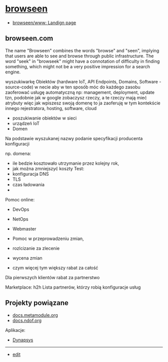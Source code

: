 # [browseen](http://browseen.com/)

+ [browseen/www: Landign page](https://github.com/browseen/www)

## browseen.com

The name "Browseen" combines the words "browse" and "seen", implying that users are able to see and browse through public infrastructure.
The word "seek" in "browseek" might have a connotation of difficulty in finding something, which might not be a very positive impression for a search engine. 

wyszukiwarkę Obiektów (hardware IoT, API Endpoints, Domains, Software - source-code) w necie 
aby w ten sposób móc do każdego zasobu zaoferować usługę automatyczną
np: management, deployment, update
tzn, podobnie jak w google zobaczysz rzeczy, a te rzeczy mają mieć atrybuty
więc jak wpiszesz swoją domenę
to ja zaoferuję w  tym kontekście innego rejestratora, hosting, software, cloud

+ poszukiwanie obiektów w sieci
+ urządzeń IoT
+ Domen

Na podstawie wyszukanej nazwy podanie specyfikacji
producenta
konfiguracji

np. domena:
+ ile bedzie kosztowało utrzymanie przez kolejny rok,
+ jak można zmniejszyć koszty
Test:
+ konfiguracja DNS
+ TLS
+ czas ładowania
+ 


Pomoc online:
+ DevOps
+ NetOps
+ Webmaster

+ Pomoc w przeprowadzeniu zmian,
+ rozlcizanie za zlecenie
+ wycena zmian
+ czym więcej tym większy rabat za całość


Dla pierwszych klientów rabat za partnerstwo


Marketplace: h2h
Lista partnerów, którzy robią konfiguracje usług


## Projekty powiązane 
+ [docs.metamodule.org](https://docs.metamodule.org/)
+ [docs.ndof.org](https://docs.ndof.org/)


Aplikacje:
+ [Dynapsys](http://dynapsys.com/)






---

+ [edit](https://github.com/browseen/www/edit/main/README.md)
